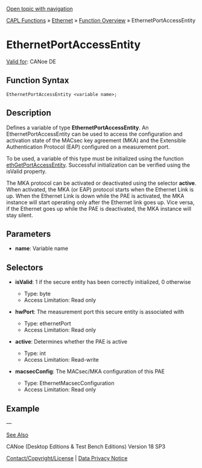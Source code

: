 [Open topic with navigation](../../../../../CANoeDEFamily.htm#Topics/CAPLFunctions/IP/Objects/CAPLfunctionEthernetPortAccessEntity.md)

[CAPL Functions](../../CAPLfunctions.md) » [Ethernet](../CAPLEthernetStartPage.md) » [Function Overview](../CAPLfunctionsIPOverview.md) » EthernetPortAccessEntity

# EthernetPortAccessEntity

[Valid for](../../../Shared/FeatureAvailability.md): CANoe DE

## Function Syntax

```
EthernetPortAccessEntity <variable name>;
```

## Description

Defines a variable of type **EthernetPortAccessEntity**. An EthernetPortAccessEntity can be used to access the configuration and activation state of the MACsec key agreement (MKA) and the Extensible Authentication Protocol (EAP) configured on a measurement port.

To be used, a variable of this type must be initialized using the function [ethGetPortAccessEntity](../Functions/CAPLfunctionethGetPortAccessEntity.md). Successful initialization can be verified using the isValid property.

The MKA protocol can be activated or deactivated using the selector **active**. When activated, the MKA (or EAP) protocol starts when the Ethernet Link is up. When the Ethernet Link is down while the PAE is activated, the MKA instance will start operating only after the Ethernet link goes up. Vice versa, if the Ethernet goes up while the PAE is deactivated, the MKA instance will stay silent.

## Parameters

- **name**: Variable name

## Selectors

- **isValid**: 1 if the secure entity has been correctly initialized, 0 otherwise
  - Type: byte
  - Access Limitation: Read only

- **hwPort**: The measurement port this secure entity is associated with
  - Type: ethernetPort
  - Access Limitation: Read only

- **active**: Determines whether the PAE is active
  - Type: int
  - Access Limitation: Read-write

- **macsecConfig**: The MACsec/MKA configuration of this PAE
  - Type: EthernetMacsecConfiguration
  - Access Limitation: Read only

## Example

—

[See Also](javascript:void(0);)

CANoe (Desktop Editions & Test Bench Editions) Version 18 SP3

[Contact/Copyright/License](../../../Shared/ContactCopyrightLicense.md) | [Data Privacy Notice](https://www.vector.com/int/en/company/get-info/privacy-policy/)
